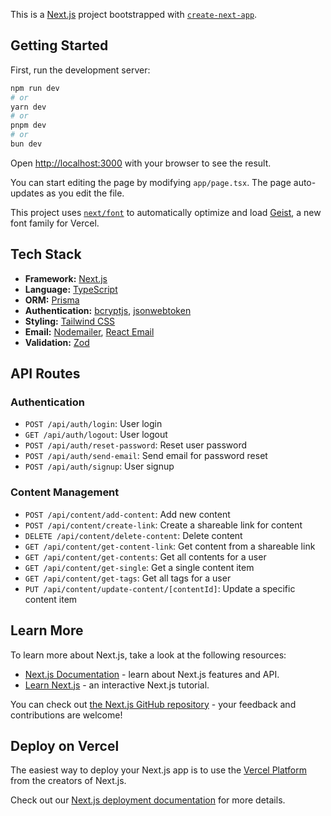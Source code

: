 This is a [Next.js](https://nextjs.org) project bootstrapped with [`create-next-app`](https://nextjs.org/docs/app/api-reference/cli/create-next-app).

## Getting Started

First, run the development server:

```bash
npm run dev
# or
yarn dev
# or
pnpm dev
# or
bun dev
```

Open [http://localhost:3000](http.localhost:3000) with your browser to see the result.

You can start editing the page by modifying `app/page.tsx`. The page auto-updates as you edit the file.

This project uses [`next/font`](https://nextjs.org/docs/app/building-your-application/optimizing/fonts) to automatically optimize and load [Geist](https://vercel.com/font), a new font family for Vercel.

## Tech Stack

- **Framework:** [Next.js](https://nextjs.org/)
- **Language:** [TypeScript](https://www.typescriptlang.org/)
- **ORM:** [Prisma](https://www.prisma.io/)
- **Authentication:** [bcryptjs](https://www.npmjs.com/package/bcryptjs), [jsonwebtoken](https://www.npmjs.com/package/jsonwebtoken)
- **Styling:** [Tailwind CSS](https://tailwindcss.com/)
- **Email:** [Nodemailer](https://nodemailer.com/), [React Email](https://react.email/)
- **Validation:** [Zod](https://zod.dev/)

## API Routes

### Authentication

- `POST /api/auth/login`: User login
- `GET /api/auth/logout`: User logout
- `POST /api/auth/reset-password`: Reset user password
- `POST /api/auth/send-email`: Send email for password reset
- `POST /api/auth/signup`: User signup

### Content Management

- `POST /api/content/add-content`: Add new content
- `POST /api/content/create-link`: Create a shareable link for content
- `DELETE /api/content/delete-content`: Delete content
- `GET /api/content/get-content-link`: Get content from a shareable link
- `GET /api/content/get-contents`: Get all contents for a user
- `GET /api/content/get-single`: Get a single content item
- `GET /api/content/get-tags`: Get all tags for a user
- `PUT /api/content/update-content/[contentId]`: Update a specific content item

## Learn More

To learn more about Next.js, take a look at the following resources:

- [Next.js Documentation](https://nextjs.org/docs) - learn about Next.js features and API.
- [Learn Next.js](https://nextjs.org/learn) - an interactive Next.js tutorial.

You can check out [the Next.js GitHub repository](https://github.com/vercel/next.js) - your feedback and contributions are welcome!

## Deploy on Vercel

The easiest way to deploy your Next.js app is to use the [Vercel Platform](https://vercel.com/new?utm_medium=default-template&filter=next.js&utm_source=create-next-app&utm_campaign=create-next-app-readme) from the creators of Next.js.

Check out our [Next.js deployment documentation](https://nextjs.org/docs/app/building-your-application/deploying) for more details.
